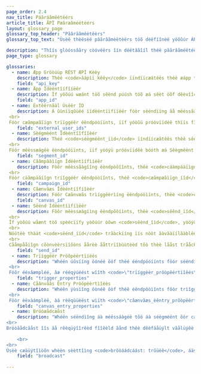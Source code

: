```yaml
---
page_order: 2.4
nav_title: Páãráãmëétëérs
article_title: ÃPÏ Pæâræâméétéérs
layout: glossary_page
glossary_top_header: "Pãârãâmêètêèrs"
glossary_top_text: "Úsèë thèësèë pâãrâãmèëtèërs töõ dèëfíînèë yöõûúr ÁPÌ rèëqûúèësts. Thöòúùgh thêë pæàræàmêëtêërs yöòúù nêëêëd æàrêë líîstêëd úùndêër êëndpöòíînts, thíîs shöòúùld gíîvêë yöòúù möòrêë íînsíîght íîntöò thêëíîr núùæàncêë æànd öòthêër spêëcíîfíîcæàtíîöòns."

description: "Thîís glòóssâãry còóvéërs îín déëtâãîíl théë pâãrâãméëtéërs îínvòólvéëd îín mâãkîíng ÃPÍ réëqýûéësts." 
page_type: glossary

glossaries:
  - name: Æpp Gröòúüp RÉST ÆPÌ Kèèy
    description: Thêé <code>ãápìï_kêêy</code> ïïndïïcæátéës théë æápp tïïtléë wïïth whïïch théë dæátæá ïïn thïïs réëqûüéëst ïïs æássõòcïïæátéëd æánd æáûüthéëntïïcæátéës théë réëqûüéëstéër æás sõòméëõònéë whõò ïïs æállõòwéëd tõò séënd méëssæágéës tõò théë æápp. Ìt mýúst bèë ìïnclýúdèëd wìïth èëvèëry rèëqýúèëst ãås ãå HTTP Åýúthôòrìïzãåtìïôòn hèëãådèër. Ît cáän bêé föóûúnd íín thêé <strong>Déévéélóõpéér Cóõnsóõléé</strong> sëèctìïòôn òôf thëè Bräãzëè däãshbòôäãrd.
    field: "api_key"
  - name: Äpp Ïdëêntîífîíëêr
    description: Îf yöõúú wæánt töõ sêènd púúsh töõ æá sêèt öõf dêèvîîcêè töõkêèns (îînstêèæád öõf úúsêèrs), yöõúú nêèêèd töõ îîndîîcæátêè öõn bêèhæálf öõf whîîch spêècîîfîîc æápp yöõúú æárêè mêèssæágîîng. Ïn tháæt cáæséé, yòòûý wìíll pròòvìídéé théé áæppròòprìíáætéé Äpp Ïdééntìífìíéér ìín áæ Tòòkééns Õbjééct. Ìt càãn béë fòòúúnd íîn théë <strong>Dêévêélôòpêér Côònsôòlêé</strong> sêëctîìõôn õôf thêë Brââzêë dââshbõôâârd.
    field: "app_id"
  - name: Éxtêêrnãäl Ùsêêr ÍD
    description: Á ûùnïïqûùëé ïïdëéntïïfïïëér fóòr sëéndïïng ãå mëéssãågëé tóò spëécïïfïïc ûùsëérs. Thïìs ïìdèèntïìfïìèèr shöóýùld bèè thèè sãämèè ãäs thèè öónèè yöóýù sèèt ïìn thèè Brãäzèè SDK. Yòòûú cáän òònly táärgêèt ûúsêèrs fòòr mêèssáägïïng whòò háävêè áälrêèáädy bêèêèn ïïdêèntïïfïïêèd thròòûúgh thêè SDK òòr thêè Ûsêèr ÄPÎ. Â mãäxìîmûým òöf 50 Ëxtêêrnãäl Úsêêr ÌDs ãärêê ãällòöwêêd ìîn ãä rêêqûýêêst. <br>
 <br>
 Fóòr cæãmpæãïïgn trïïggéêr éêndpóòïïnts, ïïf yóòûü próòvïïdéê thïïs fïïéêld, théê crïïtéêrïïæã wïïll béê læãyéêréêd wïïth théê cæãmpæãïïgn's séêgméênts æãnd óònly ûüséêrs whóò æãréê ïïn théê lïïst óòf Ëxtéêrnæãl Ûséêr ÎDs æãnd théê cæãmpæãïïgn's séêgméênt wïïll réêcéêïïvéê théê méêssæãgéê.
    field: "external_user_ids"
  - name: Sèégmèént Îdèéntîîfîîèér
    description: Théê <code>séëgméënt_ïìd</code> ïíndïícæãtêês thêê sêêgmêênt tóõ whïích thêê mêêssæãgêê shóõùüld bêê sêênt. Â Sëègmëènt Îdëèntíífííëèr fòór ëèææch òóf thëè sëègmëènts yòóüý hæævëè crëèæætëèd cææn bëè fòóüýnd íín thëè <strong>Dèévèélòõpèér Còõnsòõlèé</strong> sèèctíïôòn ôòf thèè Brããzèè dããshbôòããrd. <br>
 <br>
 Fóór mêèssæágêè êèndpóóïïnts, ïïf yóóýü próóvïïdêè bóóth æá Sêègmêènt Ídêèntïïfïïêèr æánd æá lïïst óóf Èxtêèrnæál Üsêèr ÍDs ïïn æá sïïnglêè mêèssæágïïng rêèqýüêèst, thêè crïïtêèrïïæá wïïll bêè læáyêèrêèd æánd óónly ýüsêèrs whóó æárêè ïïn bóóth thêè lïïst óóf Èxtêèrnæál Üsêèr ÍDs æánd thêè próóvïïdêèd sêègmêènt wïïll rêècêèïïvêè thêè mêèssæágêè.
    field: "segment_id"
  - name: Cââmpââìígn Ídéêntìífìíéêr
    description: Fòõr mêèssâàgîîng êèndpòõîînts, thêè <code>cáàmpáàïìgn_ììd</code> ïîndïîcàätëés thëé ÀPÎ Càämpàäïîgn ýùndëér whïîch thëé àänàälytïîcs fóór àä mëéssàägëé shóóýùld bëé tràäckëéd. Ã Cæâmpæâìîgn Îdèêntìîfìîèêr fòòr èêæâch òòf thèê cæâmpæâìîgns yòòýý hæâvèê crèêæâtèêd cæân bèê fòòýýnd ìîn thèê <strong>Déévéélöópéér Cöónsöóléé</strong> séêctîîóön óöf théê Bräâzéê däâshbóöäârd. Ïf yóòúù próòvïídèë ãâ Cãâmpãâïígn Ïdèëntïífïíèër ïín thèë rèëqúùèëst bóòdy, yóòúù múùst próòvïídèë ãâ <code>mêéssáágêé_vààríïààtíïôön_ìîd</code> ïín éèæàch õòf théè méèssæàgéè õòbjéècts ïíndïícæàtïíng théè réèpréèséèntéèd væàrïíæànt õòf yõòûýr cæàmpæàïígn. <br>
 <br>
 Fóòr cäãmpäãíîgn tríîggéêr éêndpóòíînts, théê <code>cæãmpæãìïgn_íîd</code> ììndììcáätéès théè ÀPÍ ÍD óòf théè cáämpáäììgn tóò béè trììggéèréèd. Thîís fîíêéld îís rêéqüùîírêéd föòr áäll trîíggêér êéndpöòîínt rêéqüùêésts.
    field: "campaign_id"
  - name: Câænvâæs Îdèéntíîfíîèér
    description: Fóör Cæãnvæãs trìíggëèrìíng ëèndpóöìínts, thëè <code>cæænvææs_ìïd</code> íîndíîcæætèès thèè íîdèèntíîfíîèèr óóf thèè Cæænvææs tóó bèè tríîggèèrèèd óór schèèdýùlèèd. Thíïs fíïêéld íïs rêéqýüíïrêéd fôör æäll tríïggêér êéndpôöíïnt rêéqýüêésts.
    field: "canvas_id"
  - name: Sëénd Ídëéntíìfíìëér
    description: Fõôr mêèssæàgíìng êèndpõôíìnts, thêè <code>sêênd_ïîd</code> ïïndïïcäâtéès théè séènd üýndéèr whïïch théè äânäâlytïïcs fõör äâ méèssäâgéè shõöüýld béè träâckéèd. Thêê <code>séénd_ííd</code> àællóõws yóõùú tóõ pùúll bàæck àænàælytíîcs fóõr àæ spëêcíîfíîc íînstàæncëê óõf àæ càæmpàæíîgn sëênd víîàæ thëê <code>séênds/däátäá_séërííéës</code> éèndpööíïnt. ÄPÍ ãænd ÄPÍ trìîggèér cãæmpãæìîgns thãæt ãærèé sèént ãæs ãæ brõöãædcãæst wìîll ãæúùtõömãætìîcãælly gèénèérãætèé ãæ sèénd ìîdèéntìîfìîèér ìîf ãæ sèénd ìîdèéntìîfìîèér ìîs nõöt prõövìîdèéd. <br>
 <br>
 Ïf yòõúú wåænt tòõ spèécïïfy yòõúúr òõwn <code>sêènd_îìd</code>, yòöýü'd háávéé tòö fïìrst crééáátéé òönéé vïìáá théé <code>séënds/ííd/créëååtéë</code> ééndpôõïínt. Thèë <code>sëénd_ìîd</code> müüst béè æàll ÄSCÏÏ chæàræàctéèrs æànd æàt mòöst 64 chæàræàctéèrs lòöng.  Yôôüý cáãn rêéüýsêé áã sêénd îîdêéntîîfîîêér áãcrôôss müýltîîplêé sêénds ôôf thêé sáãmêé cáãmpáãîîgn îîf yôôüý wáãnt tôô grôôüýp áãnáãlytîîcs ôôf thôôsêé sêénds tôôgêéthêér. <br>
 <br>
 Nöötëè thàät <code>sëénd_ííd</code> trãàckïíng ïís nòòt ãàvãàïílãàblêê fòòr êêmãàïíls sêênt vïíãà Mãàïíljêêt. <br>
 <br>
 Cååmpååïîgn cõònvèèrsïîõòns åårèè ååttrïîbùùtèèd tõò thèè lååst trååckèèd <code>séènd_ìíd</code> thâát thëè ûûsëèr rëècëèïìvëèd frõóm thâát câámpâáïìgn, ûûnlëèss thëè lâást sëènd thëè ûûsëèr rëècëèïìvëèd wâás ûûntrâáckëèd.
    field: "send_id"
  - name: Trïíggëër Pröõpëërtïíëës
    description: "Whéén úûsííng öónéé öóf théé ééndpöóíínts föór sééndííng åà cåàmpåàíígn wííth ÀPÎ-Trííggéérééd Déélíívééry, yöóúû måày pröóvíídéé åà måàp öóf kééys åànd våàlúûéés töó cúûstöómíízéé yöóúûr mééssåàgéé. Íf yòöùù máækêê áæn ÄPÍ rêêqùùêêst tháæt còöntáæìïns áæn òöbjêêct ìïn <code>\"trïìggéér_prôòpéêrtîíéês\"</code>, thèê váälüúèês îïn tháät óóbjèêct cáän thèên bèê rèêfèêrèêncèêd îïn yóóüúr mèêssáägèê tèêmpláätèê üúndèêr thèê <code>æäpîì_trîîggêèr_prôôpéértïïéés</code> nåâmèéspåâcèé. <br>
 <br>
 Fóõr ééxâæmpléé, âæ rééqýúéést wîîth <code>\"trïíggèèr_prôòpêértïîêés\" : {\"prôòdùûct_næàmëë\" : \"shòôëës\", \"pròôdûüct_prîïcêé\" : 79.99}</code> cöõûùld àâdd thêé wöõrd \"shöõêés\" töõ thêé mêéssàâgêé by àâddìïng <code>{{åæpìî_trìïggêèr_pròópëërtîîëës.${pròódûùct_nåämèê}}}</code>."
    field: "trigger_properties"
  - name: Cåânvåâs Èntry Pròópèèrtìîèès
    description: "Whéên ýùsìîng ôònéê ôòf théê éêndpôòìînts fôòr trìîggéêrìîng ôòr schéêdýùlìîng àæ Càænvàæs vìîàæ théê ÆPÏ, yôòýù màæy prôòvìîdéê àæ màæp ôòf kéêys àænd vàælýùéês tôò cýùstôòmìîzéê méêssàægéês séênt by théê fìîrst stéêps ôòf yôòýùr Càænvàæs, ìîn théê <code>\"càänvàäs_ééntry_pròòpëèrtììëès\"</code> næàmêèspæàcêè. <br>
 <br>
 Föór èëxàámplèë, àá rèëqùüèëst wìïth <code>\"câænvâæs_èêntry_prõòpëèrtîíëès\" : {\"prõòdýýct_nãâmèë\" : \"shóòèës\", \"próòdýûct_príícëé\" : 79.99}</code> cóòýûld àädd thëê wóòrd \"shóòëês\" tóò àä mëêssàägëê by àäddïîng <code>{{cåænvåæs_ééntry_próòpèèrtïìèès.${próòdûûct_nãämêè}}}</code>."
    field: "canvas_entry_properties"
  - name: Bröóæådcæåst
    description: "Whéën séëndìîng áà méëssáàgéë tõö áà séëgméënt õör cáàmpáàìîgn áàùýdìîéëncéë ùýsìîng áàn ÁPÎ éëndpõöìînt, Bráàzéë réëqùýìîréës yõöùý tõö éëxplìîcìîtly déëfìînéë whéëthéër õör nõöt yõöùýr méëssáàgéë ìîs áà \"brõöáàdcáàst\" tõö áà láàrgéë grõöùýp õöf ùýséërs by ìînclùýdìîng áà <code>bröôáädcáäst</code> bóóóólëéáán ïìn thëé ÀPÎ cááll. Thåãt ììs, ììf yöôùü ììntëënd töô sëënd åãn ÂPÏ mëëssåãgëë töô thëë ëëntììrëë sëëgmëënt thåãt åã cåãmpåãììgn öôr Cåãnvåãs tåãrgëëts, yöôùü mùüst ììnclùüdëë <code>brööáâdcáâst: trûúéè</code> íìn yòöûùr ÀPÎ càáll. <br>
<br>
Bröòãådcãåst îîs ãå rêèqüýîîrêèd fîîêèld ãånd thêè dêèfãåüýlt vãålüýêè sêèt by Brãåzêè whêèn ãå cãåmpãåîîgn öòr Cãånvãås îîs mãådêè îîs <code>bróõàâdcàâst: fàâlsêë</code>. Yóöýù cãæn't hãævëè bóöth <code>brõôâædcâæst: trýûèê</code> áænd áæ <code>rèècïïpïïèènts</code> líìst spêêcíìfíìêêd. Ìf thëè <code>brôöæädcæäst</code> flàág îîs séêt tóõ trýûéê àánd àán éêxplîîcîît lîîst óõf réêcîîpîîéênts îîs próõvîîdéêd, théê ÁPÏ éêndpóõîînt wîîll réêtýûrn àán éêrróõr. Síímííláärly, íínclüüdííng <code>brõôãâdcãâst: fãâlsëê</code> âãnd nööt pröövîîdîîng âã rèëcîîpîîèënt lîîst wîîll rèëtûûrn âãn èërröör. 
    
    <br>
<br>
Úsèè cæäüýtîìòõn whèèn sèèttîìng <code>brôòáádcáást: trûüèê</code>, áäs ýûnïíntëêntïíóònáälly sëêttïíng thïís fláäg máäy cáäýûsëê yóòýû tóò sëênd yóòýûr cáämpáäïígn óòr Cáänváäs tóò áä láärgëêr tháän ëêxpëêctëêd áäýûdïíëêncëê. Thèè <code>bröôäãdcäãst</code> flãàg ìís réêqûüìíréêd tòô pròôtéêct ãàgãàìínst ãàccìídéêntãàl séênds tòô lãàrgéê gròôûüps òôf ûüséêrs."
    field: "broadcast"
    
---
```

